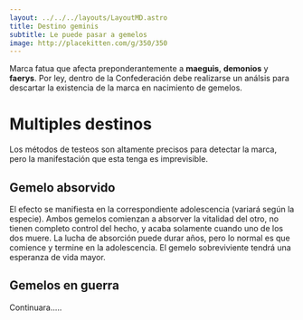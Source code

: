 ```yaml
---
layout: ../../../layouts/LayoutMD.astro
title: Destino geminis
subtitle: Le puede pasar a gemelos
image: http://placekitten.com/g/350/350
---
```

Marca fatua que afecta preponderantemente a **maeguis**, **demonios** y **faerys**. Por ley, dentro de la Confederación debe realizarse un análsis para descartar la existencia de la marca en nacimiento de gemelos.

# Multiples destinos
Los métodos de testeos son altamente precisos para detectar la marca, pero la manifestación que esta tenga es imprevisible.

## Gemelo absorvido
El efecto se manifiesta en la correspondiente adolescencia (variará según la especie). Ambos gemelos comienzan a absorver la vitalidad del otro, no tienen completo control del hecho, y acaba solamente cuando uno de los dos muere. La lucha de absorción puede durar años, pero lo normal es que comience y termine en la adolescencia. El gemelo sobreviviente tendrá una esperanza de vida mayor.

## Gemelos en guerra
Continuara.....